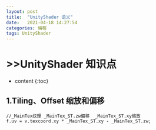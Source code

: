 ```yaml
---
layout: post
title:  "UnityShader 语义"
date:   2021-04-18 14:27:54
categories: 编程
tags: UnityShader
---
```

# >>UnityShader 知识点

* content
{:toc}
## 1.Tiling、Offset 缩放和偏移

```
//_MainTex纹理 _MainTex_ST.zw偏移  _MainTex_ST.xy缩放
f.uv = v.texcoord.xy * _MainTex_ST.xy - _MainTex_ST.zw;
```

